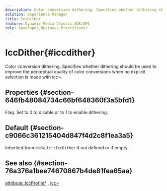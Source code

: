 ```yaml
---
description: Color conversion dithering. Specifies whether dithering should be used to improve the perceptual quality of color conversions when no explicit selection is made with icc=.
solution: Experience Manager
title: IccDither
feature: Dynamic Media Classic,SDK/API
role: Developer,Business Practitioner
---
```


# IccDither{#iccdither}

Color conversion dithering. Specifies whether dithering should be used to improve the perceptual quality of color conversions when no explicit selection is made with icc=.

## Properties {#section-646fb48084734c66bf648360f3a5bfd1}

Flag. Set to 0 to disable or to 1 to enable dithering.

## Default {#section-c9066c361215404d847f4d2c8f1ea3a5}

Inherited from `default::IccDither` if not defined or if empty.

## See also {#section-76a376a1bee74670867b4de81fea65aa}

[attribute::IccProfile*](../../../../../ir-api/material-cat/image-rendering-api-ref/c-ir-material-catalog/c-ir-attributes-reference/r-ir-iccprofilecmyk.md#reference-55aead2d924847ffbd1be4c46add7127) , [icc=](../../../../../ir-api/http-protocol/image-rendering-api-ref/c-ir-http-protocol-ref/c-ir-http-protocol-command-reference/r-ir-icc.md#reference-86a2fff3cef24982ad2063d977a16e06) 
